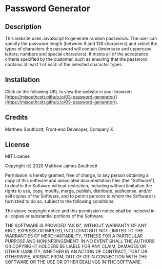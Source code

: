 # Password Generator

## Description

This website uses JavaScript to generate random passwords. The user can specify the password length (between 8 and 128 characters) and select the types of characters the password will contain (lowercase and uppercase letters, numbers and special characters). It meets all of the acceptance criteria specified by the customer, such as ensuring that the password contains at least 1 of each of the selected character types.

## Installation

Click on the following URL to view the website in your browser: [https://mjsouthcott.github.io/03-password-generator/](https://mjsouthcott.github.io/03-password-generator/).


## Credits

Matthew Southcott, Front-end Developer, Company X


## License

MIT License

Copyright (c) 2020 Matthew James Southcott

Permission is hereby granted, free of charge, to any person obtaining a copy
of this software and associated documentation files (the "Software"), to deal
in the Software without restriction, including without limitation the rights
to use, copy, modify, merge, publish, distribute, sublicense, and/or sell
copies of the Software, and to permit persons to whom the Software is
furnished to do so, subject to the following conditions:

The above copyright notice and this permission notice shall be included in all
copies or substantial portions of the Software.

THE SOFTWARE IS PROVIDED "AS IS", WITHOUT WARRANTY OF ANY KIND, EXPRESS OR
IMPLIED, INCLUDING BUT NOT LIMITED TO THE WARRANTIES OF MERCHANTABILITY,
FITNESS FOR A PARTICULAR PURPOSE AND NONINFRINGEMENT. IN NO EVENT SHALL THE
AUTHORS OR COPYRIGHT HOLDERS BE LIABLE FOR ANY CLAIM, DAMAGES OR OTHER
LIABILITY, WHETHER IN AN ACTION OF CONTRACT, TORT OR OTHERWISE, ARISING FROM,
OUT OF OR IN CONNECTION WITH THE SOFTWARE OR THE USE OR OTHER DEALINGS IN THE
SOFTWARE.